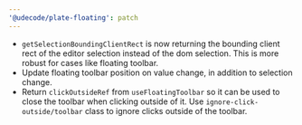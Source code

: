```yaml
---
'@udecode/plate-floating': patch
---
```


- `getSelectionBoundingClientRect` is now returning the bounding client rect of the editor selection instead of the dom selection. This is more robust for cases like floating toolbar.
- Update floating toolbar position on value change, in addition to selection change.
- Return `clickOutsideRef` from `useFloatingToolbar` so it can be used to close the toolbar when clicking outside of it. Use `ignore-click-outside/toolbar` class to ignore clicks outside of the toolbar.
